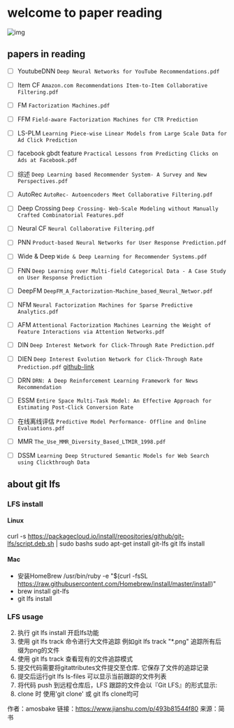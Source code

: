 # welcome to paper reading
![img](https://avatars0.githubusercontent.com/u/16485399?s=400&u=7fdb811cbb605695545b366128bb663a3d72b6bf&v=4)
## papers in reading
* [ ] YoutubeDNN `Deep Neural Networks for YouTube Recommendations.pdf`
* [ ] Item CF `Amazon.com Recommendations Item-to-Item Collaborative Filtering.pdf`
* [ ] FM `Factorization Machines.pdf` 
* [ ] FFM `Field-aware Factorization Machines for CTR Prediction`
* [ ] LS-PLM `Learning Piece-wise Linear Models from Large Scale Data for Ad Click Prediction` 
* [ ] facebook gbdt feature `Practical Lessons from Predicting Clicks on Ads at Facebook.pdf`
* [ ] 综述 `Deep Learning based Recommender System- A Survey and New Perspectives.pdf`
* [ ] AutoRec `AutoRec- Autoencoders Meet Collaborative Filtering.pdf` 
* [ ] Deep Crossing `Deep Crossing- Web-Scale Modeling without Manually Crafted Combinatorial Features.pdf`
* [ ] Neural CF `Neural Collaborative Filtering.pdf`
* [ ] PNN `Product-based Neural Networks for User Response Prediction.pdf` 
* [ ] Wide & Deep `Wide & Deep Learning for Recommender Systems.pdf`
* [ ] FNN  `Deep Learning over Multi-field Categorical Data - A Case Study on User Response Prediction`
* [ ] DeepFM `DeepFM_A_Factorization-Machine_based_Neural_Networ.pdf`
* [ ] NFM `Neural Factorization Machines for Sparse Predictive Analytics.pdf`
* [ ] AFM  `Attentional Factorization Machines Learning the Weight of Feature Interactions via Attention Networks.pdf`
* [ ] DIN `Deep Interest Network for Click-Through Rate Prediction.pdf`
* [ ] DIEN `Deep Interest Evolution Network for Click-Through Rate Prediction.pdf`   [github-link](https://github.com/mouna99/dien)
* [ ] DRN `DRN: A Deep Reinforcement Learning Framework for News Recommendation`
* [ ] ESSM `Entire Space Multi-Task Model: An Effective Approach for Estimating Post-Click Conversion Rate`
* [ ] 在线离线评估 `Predictive Model Performance- Offline and Online Evaluations.pdf`
* [ ] MMR `The_Use_MMR_Diversity_Based_LTMIR_1998.pdf`
* [ ] DSSM `Learning Deep Structured Semantic Models for Web Search using Clickthrough Data`


## about git lfs

### LFS install
#### Linux
curl -s https://packagecloud.io/install/repositories/github/git-lfs/script.deb.sh | sudo bashs
sudo apt-get install git-lfs
git lfs install

#### Mac
- 安装HomeBrew /usr/bin/ruby -e "$(curl -fsSL https://raw.githubusercontent.com/Homebrew/install/master/install)"
- brew install git-lfs
- git lfs install


### LFS usage
2. 执行 git lfs install 开启lfs功能
3. 使用 git lfs track 命令进行大文件追踪 例如git lfs track "*.png" 追踪所有后缀为png的文件
4. 使用 git lfs track 查看现有的文件追踪模式
5. 提交代码需要将gitattributes文件提交至仓库. 它保存了文件的追踪记录
6. 提交后运行git lfs ls-files 可以显示当前跟踪的文件列表
7. 将代码 push 到远程仓库后，LFS 跟踪的文件会以『Git LFS』的形式显示:
8. clone 时 使用'git clone' 或 git lfs clone均可

作者：amosbake
链接：https://www.jianshu.com/p/493b81544f80
来源：简书
